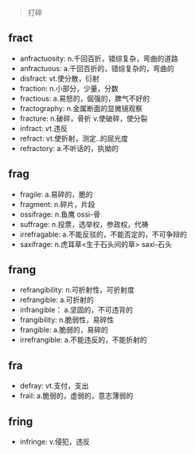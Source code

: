 > 打碎

## fract

- anfractuosity: n.千回百折，错综复杂，弯曲的道路
- anfractuous: a.千回百折的，错综复杂的，弯曲的
- disfract: vt.使分散，衍射
- fraction: n.小部分，少量，分数
- fractious: a.易怒的，倔强的，脾气不好的
- fractography: n.金属断面的显微镜观察
- fracture: n.破碎，骨折 v.使破碎，使分裂
- infract: vt.违反
- refract: vt.使折射，测定..的屈光度
- refractory: a.不听话的，执拗的

## frag

- fragile: a.易碎的，脆的
- fragment: n.碎片，片段
- ossifrage: n.鱼鹰 ossi-骨
- suffrage: n.投票，选举权，参政权，代祷
- irrefragable: a.不能反驳的，不能否定的，不可争辩的
- saxifrage: n.虎耳草<生于石头间的草> saxi-石头

## frang

- refrangibility: n.可折射性，可折射度
- refrangible: a.可折射的
- infrangible： a.坚固的，不可违背的
- frangibility: n.脆弱性，易碎性
- frangible: a.脆弱的，易碎的
- irrefrangible: a.不能违反的，不能折射的

## fra

- defray: vt.支付，支出
- frail: a.脆弱的，虚弱的，意志薄弱的

## fring

- infringe: v.侵犯，违反